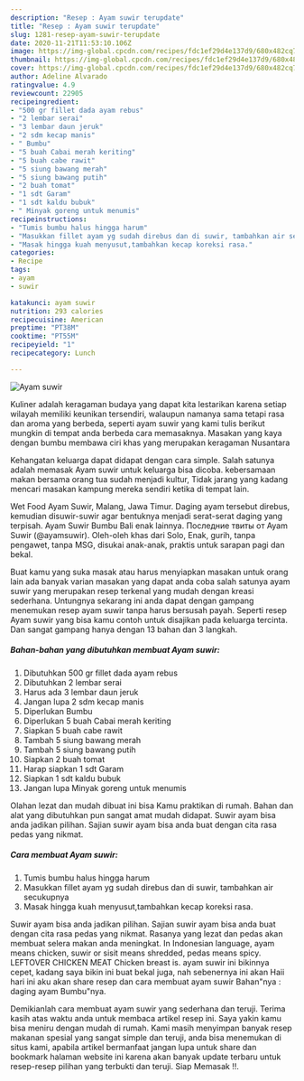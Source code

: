 ```yaml
---
description: "Resep : Ayam suwir terupdate"
title: "Resep : Ayam suwir terupdate"
slug: 1281-resep-ayam-suwir-terupdate
date: 2020-11-21T11:53:10.106Z
image: https://img-global.cpcdn.com/recipes/fdc1ef29d4e137d9/680x482cq70/ayam-suwir-foto-resep-utama.jpg
thumbnail: https://img-global.cpcdn.com/recipes/fdc1ef29d4e137d9/680x482cq70/ayam-suwir-foto-resep-utama.jpg
cover: https://img-global.cpcdn.com/recipes/fdc1ef29d4e137d9/680x482cq70/ayam-suwir-foto-resep-utama.jpg
author: Adeline Alvarado
ratingvalue: 4.9
reviewcount: 22905
recipeingredient:
- "500 gr fillet dada ayam rebus"
- "2 lembar serai"
- "3 lembar daun jeruk"
- "2 sdm kecap manis"
- " Bumbu"
- "5 buah Cabai merah keriting"
- "5 buah cabe rawit"
- "5 siung bawang merah"
- "5 siung bawang putih"
- "2 buah tomat"
- "1 sdt Garam"
- "1 sdt kaldu bubuk"
- " Minyak goreng untuk menumis"
recipeinstructions:
- "Tumis bumbu halus hingga harum"
- "Masukkan fillet ayam yg sudah direbus dan di suwir, tambahkan air secukupnya"
- "Masak hingga kuah menyusut,tambahkan kecap koreksi rasa."
categories:
- Recipe
tags:
- ayam
- suwir

katakunci: ayam suwir 
nutrition: 293 calories
recipecuisine: American
preptime: "PT38M"
cooktime: "PT55M"
recipeyield: "1"
recipecategory: Lunch

---
```



![Ayam suwir](https://img-global.cpcdn.com/recipes/fdc1ef29d4e137d9/680x482cq70/ayam-suwir-foto-resep-utama.jpg)

Kuliner adalah keragaman budaya yang dapat kita lestarikan karena setiap wilayah memiliki keunikan tersendiri, walaupun namanya sama tetapi rasa dan aroma yang berbeda, seperti ayam suwir yang kami tulis berikut mungkin di tempat anda berbeda cara memasaknya. Masakan yang kaya dengan bumbu membawa ciri khas yang merupakan keragaman Nusantara

Kehangatan keluarga dapat didapat dengan cara simple. Salah satunya adalah memasak Ayam suwir untuk keluarga bisa dicoba. kebersamaan makan bersama orang tua sudah menjadi kultur, Tidak jarang yang kadang mencari masakan kampung mereka sendiri ketika di tempat lain.

Wet Food Ayam Suwir, Malang, Jawa Timur. Daging ayam tersebut direbus, kemudian disuwir-suwir agar bentuknya menjadi serat-serat daging yang terpisah. Ayam Suwir Bumbu Bali enak lainnya. Последние твиты от Ayam Suwir (@ayamsuwir). Oleh-oleh khas dari Solo, Enak, gurih, tanpa pengawet, tanpa MSG, disukai anak-anak, praktis untuk sarapan pagi dan bekal.

Buat kamu yang suka masak atau harus menyiapkan masakan untuk orang lain ada banyak varian masakan yang dapat anda coba salah satunya ayam suwir yang merupakan resep terkenal yang mudah dengan kreasi sederhana. Untungnya sekarang ini anda dapat dengan gampang menemukan resep ayam suwir tanpa harus bersusah payah.
Seperti resep Ayam suwir yang bisa kamu contoh untuk disajikan pada keluarga tercinta. Dan sangat gampang hanya dengan 13 bahan dan 3 langkah.


<!--inarticleads1-->

##### Bahan-bahan yang dibutuhkan membuat Ayam suwir:

1. Dibutuhkan 500 gr fillet dada ayam rebus
1. Dibutuhkan 2 lembar serai
1. Harus ada 3 lembar daun jeruk
1. Jangan lupa 2 sdm kecap manis
1. Diperlukan  Bumbu
1. Diperlukan 5 buah Cabai merah keriting
1. Siapkan 5 buah cabe rawit
1. Tambah 5 siung bawang merah
1. Tambah 5 siung bawang putih
1. Siapkan 2 buah tomat
1. Harap siapkan 1 sdt Garam
1. Siapkan 1 sdt kaldu bubuk
1. Jangan lupa  Minyak goreng untuk menumis


Olahan lezat dan mudah dibuat ini bisa Kamu praktikan di rumah. Bahan dan alat yang dibutuhkan pun sangat amat mudah didapat. Suwir ayam bisa anda jadikan pilihan. Sajian suwir ayam bisa anda buat dengan cita rasa pedas yang nikmat. 

<!--inarticleads2-->

##### Cara membuat  Ayam suwir:

1. Tumis bumbu halus hingga harum
1. Masukkan fillet ayam yg sudah direbus dan di suwir, tambahkan air secukupnya
1. Masak hingga kuah menyusut,tambahkan kecap koreksi rasa.


Suwir ayam bisa anda jadikan pilihan. Sajian suwir ayam bisa anda buat dengan cita rasa pedas yang nikmat. Rasanya yang lezat dan pedas akan membuat selera makan anda meningkat. In Indonesian language, ayam means chicken, suwir or sisit means shredded, pedas means spicy. LEFTOVER CHICKEN MEAT Chicken breast is. ayam suwir ini bikinnya cepet, kadang saya bikin ini buat bekal juga, nah sebenernya ini akan Haii hari ini aku akan share resep dan cara membuat ayam suwir Bahan&#34;nya : daging ayam Bumbu&#34;nya. 

Demikianlah cara membuat ayam suwir yang sederhana dan teruji. Terima kasih atas waktu anda untuk membaca artikel resep ini. Saya yakin kamu bisa meniru dengan mudah di rumah. Kami masih menyimpan banyak resep makanan spesial yang sangat simple dan teruji, anda bisa menemukan di situs kami, apabila artikel bermanfaat jangan lupa untuk share dan bookmark halaman website ini karena akan banyak update terbaru untuk resep-resep pilihan yang terbukti dan teruji. Siap Memasak !!. 
